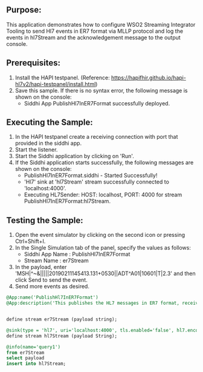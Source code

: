 
## Purpose:
This application demonstrates how to configure WSO2 Streaming Integrator Tooling to send Hl7 events in ER7 format via MLLP protocol and log the events in hl7Stream and the acknowledgement message to the output console.

## Prerequisites:
1) Install the HAPI testpanel. (Reference: https://hapifhir.github.io/hapi-hl7v2/hapi-testpanel/install.html)
2) Save this sample. If there is no syntax error, the following message is shown on the console:
    - Siddhi App PublishHl7InER7Format successfully deployed.

## Executing the Sample:
1) In the HAPI testpanel create a receiving connection with port that provided in the siddhi app.
2) Start the listener.
3) Start the Siddhi application by clicking on 'Run'.
4) If the Siddhi application starts successfully, the following messages are shown on the console:
    * PublishHl7InER7Format.siddhi - Started Successfully!
	* 'Hl7' sink at 'hl7Stream' stream successfully connected to 'localhost:4000'.
	* Executing HL7Sender: HOST: localhost, PORT: 4000 for stream PublishHl7InER7Format:hl7Stream.

## Testing the Sample:
1) Open the event simulator by clicking on the second icon or pressing Ctrl+Shift+I.
2) In the Single Simulation tab of the panel, specify the values as follows:
    * Siddhi App Name  : PublishHl7InER7Format
    * Stream Name      : er7Stream
3) In the payload, enter 'MSH|^~\&|||||20190211145413.131+0530||ADT^A01|10601|T|2.3' and then click Send to send the event.
4) Send more events as desired.

```sql
@App:name('PublishHl7InER7Format')
@App:description('This publishes the HL7 messages in ER7 format, receives and logs the acknowledgement message in the console using MLLP protocol and custom text mapping.')


define stream er7Stream (payload string);

@sink(type = 'hl7', uri='localhost:4000', tls.enabled='false', hl7.encoding='er7', @map(type='text', @payload('{{payload}}')))
define stream hl7Stream (payload String);

@info(name='query1')
from er7Stream
select payload
insert into hl7Stream;
```